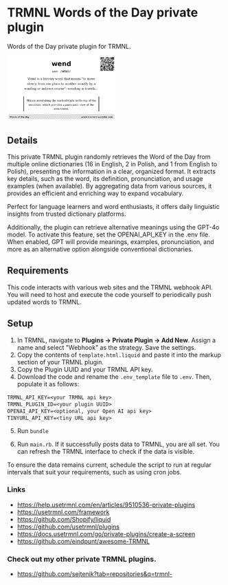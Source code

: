 # TRMNL Words of the Day private plugin

Words of the Day private plugin for TRMNL.

<img src="assets/words-of-the-day-plugin-trmnl.bmp" alt="screenshot" width="50%"/>

## Details
This private TRMNL plugin randomly retrieves the Word of the Day from multiple online dictionaries 
(16 in English, 2 in Polish, and 1 from English to Polish), presenting the information in a clear, 
organized format. It extracts key details, such as the word, its definition, pronunciation, 
and usage examples (when available). By aggregating data from various sources, it provides 
an efficient and enriching way to expand vocabulary.

Perfect for language learners and word enthusiasts, it offers daily linguistic insights 
from trusted dictionary platforms.

Additionally, the plugin can retrieve alternative meanings using the GPT-4o model. 
To activate this feature, set the OPENAI_API_KEY in the .env file. When enabled, 
GPT will provide meanings, examples, pronunciation, and more as an alternative option 
alongside conventional dictionaries.

## Requirements
This code interacts with various web sites and the TRMNL webhook API. You will need to host and execute 
the code yourself to periodically push updated words to TRMNL.

## Setup
1. In TRMNL, navigate to **Plugins -> Private Plugin -> Add New**. Assign a name and select "Webhook" as the strategy. Save the settings.
2. Copy the contents of ``template.html.liquid`` and paste it into the markup section of your TRMNL plugin.
3. Copy the Plugin UUID and your TRMNL API key.
4. Download the code and rename the ``.env_template`` file to ``.env``. Then, populate it as follows:
```
TRMNL_API_KEY=<your TRMNL api key>
TRMNL_PLUGIN_ID=<your plugin UUID>
OPENAI_API_KEY=<optional, your Open AI api key>
TINYURL_API_KEY=<tiny URL api key>
```

5. Run ``bundle``

6. Run ``main.rb``. If it successfully posts data to TRMNL, you are all set. You can refresh the TRMNL interface to check if the data is visible.

To ensure the data remains current, schedule the script to run at regular intervals that suit your requirements, such as using cron jobs.

### Links

- https://help.usetrmnl.com/en/articles/9510536-private-plugins
- https://usetrmnl.com/framework
- https://github.com/Shopify/liquid
- https://github.com/usetrmnl/plugins
- https://docs.usetrmnl.com/go/private-plugins/create-a-screen
- https://github.com/eindpunt/awesome-TRMNL

### Check out my other private TRMNL plugins.
- https://github.com/sejtenik?tab=repositories&q=trmnl-